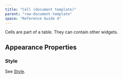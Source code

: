 ```yaml
---
title: "Cell (document template)"
parent: "row-document-template"
space: "Reference Guide 4"
---
```

Cells are part of a table. They can contain other widgets.

## Appearance Properties

### Style

See [Style](style).

